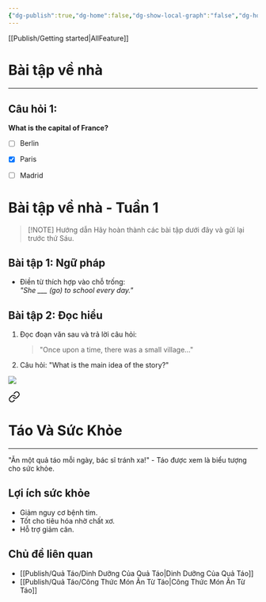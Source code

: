 ```yaml
---
{"dg-publish":true,"dg-home":false,"dg-show-local-graph":"false","dg-home-link":"false","dg-show-backlinks":"false","dg-show-toc":"false","dg-show-inline-title":"false","dg-show-file-tree":"false","dg-enable-search":"false","dg-link-preview":"false","dg-show-tags":"false","dg-pass-frontmatter":"false","dg-hide-links":"true","dg-path":"Giáo Dục/Bài tập về nhà.md","permalink":"/giao-duc/bai-tap-ve-nha/","dgHomeLink":"false","dgPassFrontmatter":true,"dgShowBacklinks":"false","dgShowLocalGraph":"false","dgShowInlineTitle":"false","dgShowFileTree":"false","dgEnableSearch":"false","dgShowToc":"false","dgLinkPreview":"false","dgShowTags":"false","noteIcon":"","updated":"2025-01-25T09:22:41.379+07:00"}
---
```



[[Publish/Getting started\|AllFeature]]

# Bài tập về nhà
---
## Câu hỏi 1:
**What is the capital of France?**
- [ ] Berlin
- [x] Paris
- [ ] Madrid


# Bài tập về nhà - Tuần 1

> [!NOTE] Hướng dẫn
> Hãy hoàn thành các bài tập dưới đây và gửi lại trước thứ Sáu.

## Bài tập 1: Ngữ pháp
- Điền từ thích hợp vào chỗ trống:  
  _"She ___ (go) to school every day."_

## Bài tập 2: Đọc hiểu
1. Đọc đoạn văn sau và trả lời câu hỏi:
   > "Once upon a time, there was a small village..."
2. Câu hỏi: "What is the main idea of the story?"



![](https://www.youtube.com/watch?v=VUK_ccAM_oo)



<div class="transclusion internal-embed is-loaded"><a class="markdown-embed-link" href="/qua-tao/tao-va-suc-khoe/" aria-label="Open link"><svg xmlns="http://www.w3.org/2000/svg" width="24" height="24" viewBox="0 0 24 24" fill="none" stroke="currentColor" stroke-width="2" stroke-linecap="round" stroke-linejoin="round" class="svg-icon lucide-link"><path d="M10 13a5 5 0 0 0 7.54.54l3-3a5 5 0 0 0-7.07-7.07l-1.72 1.71"></path><path d="M14 11a5 5 0 0 0-7.54-.54l-3 3a5 5 0 0 0 7.07 7.07l1.71-1.71"></path></svg></a><div class="markdown-embed">




# Táo Và Sức Khỏe
---

"Ăn một quả táo mỗi ngày, bác sĩ tránh xa!" - Táo được xem là biểu tượng cho sức khỏe.

## Lợi ích sức khỏe
- Giảm nguy cơ bệnh tim.
- Tốt cho tiêu hóa nhờ chất xơ.
- Hỗ trợ giảm cân.

## Chủ đề liên quan
- [[Publish/Quả Táo/Dinh Dưỡng Của Quả Táo\|Dinh Dưỡng Của Quả Táo]]
- [[Publish/Quả Táo/Công Thức Món Ăn Từ Táo\|Công Thức Món Ăn Từ Táo]]


</div></div>




